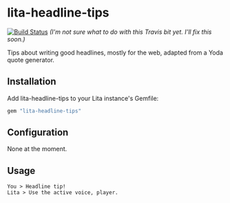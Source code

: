 # lita-headline-tips

[![Build Status](https://travis-ci.org/PierreRambaud/lita-dewey-quotes.png?branch=master)](https://travis-ci.org/PierreRambaud/lita-dewey-quotes) _(I'm not sure what to do with this Travis bit yet. I'll fix this soon.)_

Tips about writing good headlines, mostly for the web, adapted from a Yoda quote generator.

## Installation

Add lita-headline-tips to your Lita instance's Gemfile:

``` ruby
gem "lita-headline-tips"
```

## Configuration

None at the moment.

## Usage

```
You > Headline tip!
Lita > Use the active voice, player.
```
